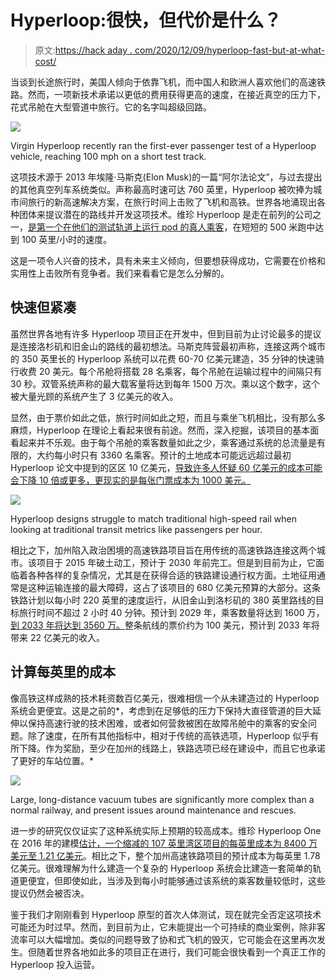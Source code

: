 # Hyperloop:很快，但代价是什么？

> 原文:[https://hack aday . com/2020/12/09/hyperloop-fast-but-at-what-cost/](https://hackaday.com/2020/12/09/hyperloop-fast-but-at-what-cost/)

当谈到长途旅行时，美国人倾向于依靠飞机，而中国人和欧洲人喜欢他们的高速铁路。然而，一项新技术承诺以更低的费用获得更高的速度，在接近真空的压力下，花式吊舱在大型管道中旅行。它的名字叫超级回路。

![](../Images/2c22b3f35069a568b54fa5b8e92a4fe3.png)

Virgin Hyperloop recently ran the first-ever passenger test of a Hyperloop vehicle, reaching 100 mph on a short test track.

这项技术源于 2013 年埃隆·马斯克(Elon Musk)的一篇“阿尔法论文”，与过去提出的其他真空列车系统类似。声称最高时速可达 760 英里，Hyperloop 被吹捧为城市间旅行的新高速解决方案，在旅行时间上击败了飞机和高铁。世界各地涌现出各种团体来提议潜在的路线并开发这项技术。维珍 Hyperloop 是走在前列的公司之一，[是第一个在他们的测试轨道上运行 pod 的真人乘客](https://www.theverge.com/platform/amp/2020/11/8/21553014/virgin-hyperloop-first-human-test-speed-pod-tube?__twitter_impression=true)，在短短的 500 米跑中达到 100 英里/小时的速度。

这是一项令人兴奋的技术，具有未来主义倾向，但要想获得成功，它需要在价格和实用性上击败所有竞争者。我们来看看它是怎么分解的。

## 快速但紧凑

虽然世界各地有许多 Hyperloop 项目正在开发中，但到目前为止讨论最多的提议是连接洛杉矶和旧金山的路线的最初想法。马斯克阵营最初声称，连接这两个城市的 350 英里长的 Hyperloop 系统可以花费 60-70 亿美元建造，35 分钟的快速骑行收费 20 美元。每个吊舱将搭载 28 名乘客，每个吊舱在运输过程中的间隔只有 30 秒。双管系统声称的最大载客量将达到每年 1500 万次。乘以这个数字，这个被大量光顾的系统产生了 3 亿美元的收入。

显然，由于票价如此之低，旅行时间如此之短，而且与乘坐飞机相比，没有那么多麻烦，Hyperloop 在理论上看起来很有前途。然而，深入挖掘，该项目的基本面看起来并不乐观。由于每个吊舱的乘客数量如此之少，乘客通过系统的总流量是有限的，大约每小时只有 3360 名乘客。预计的土地成本可能远远超过最初 Hyperloop 论文中提到的区区 10 亿美元，[导致许多人怀疑 60 亿美元的成本可能会下降 10 倍或更多，更现实的是每张门票成本为 1000 美元。](http://america.aljazeera.com/articles/2013/8/14/economists-don-tbelievethehyperloop.html)

![](../Images/4974049ddff6528c55161102e7ba7785.png)

Hyperloop designs struggle to match traditional high-speed rail when looking at traditional transit metrics like passengers per hour.

相比之下，加州陷入政治困境的高速铁路项目旨在用传统的高速铁路连接这两个城市。该项目于 2015 年破土动工，预计于 2030 年前完工。但是到目前为止，它面临着各种各样的复杂情况，尤其是在获得合适的铁路建设通行权方面。土地征用通常是这种运输连接的最大障碍，这占了该项目的 680 亿美元预算的大部分。这条铁路计划以每小时 220 英里的速度运行，从旧金山到洛杉矶的 380 英里路线的目标旅行时间不超过 2 小时 40 分钟。预计到 2029 年，乘客数量将达到 1600 万，[到 2033 年将达到 3560 万。](https://hsr.ca.gov/docs/about/business_plans/2020_Business_Plan_Ridership_and_Revenue_Forecasting.pdf)整条航线的票价约为 100 美元，预计到 2033 年将带来 22 亿美元的收入。

## 计算每英里的成本

像高铁这样成熟的技术耗资数百亿美元，很难相信一个从未建造过的 Hyperloop 系统会更便宜。这是之前的*，考虑到在足够低的压力下保持大直径管道的巨大延伸以保持高速行驶的技术困难，或者如何营救被困在故障吊舱中的乘客的安全问题。除了速度，在所有其他指标中，相对于传统的高铁选项，Hyperloop 似乎有所下降。作为奖励，至少在加州的线路上，铁路选项已经在建设中，而且它也承诺了更好的车站位置。*

![](../Images/dc7f66dd938e324543c1d2941daf1623.png)

Large, long-distance vacuum tubes are significantly more complex than a normal railway, and present issues around maintenance and rescues.

进一步的研究仅仅证实了这种系统实际上预期的较高成本。维珍 Hyperloop One 在 2016 年的建模[估计，一个缩减的 107 英里湾区项目的每英里成本为 8400 万美元至 1.21 亿美元](https://www.vox.com/2016/10/26/13425592/hyperloop-one-elon-musk-cost-leaked-documents)。相比之下，整个加州高速铁路项目的预计成本为每英里 1.78 亿美元。很难理解为什么建造一个复杂的 Hyperloop 系统会比建造一套简单的轨道更便宜，但即使如此，当涉及到每小时能够通过该系统的乘客数量较低时，这些提议仍然会被否决。

鉴于我们才刚刚看到 Hyperloop 原型的首次人体测试，现在就完全否定这项技术可能还为时过早。然而，到目前为止，它未能提出一个可持续的商业案例，除非客流率可以大幅增加。类似的问题导致了协和式飞机的毁灭，它可能会在这里再次发生。但随着世界各地如此多的项目正在进行，我们可能会很快看到一个真正工作的 Hyperloop 投入运营。